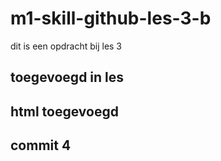# m1-skill-github-les-3-b
dit is een opdracht bij les 3

## toegevoegd in les
## html toegevoegd
## commit 4